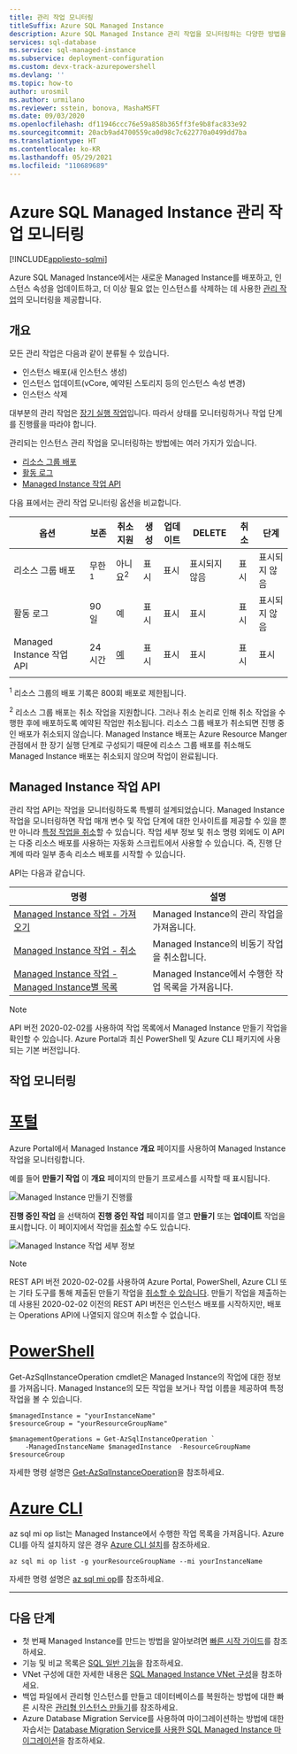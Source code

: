 ```yaml
---
title: 관리 작업 모니터링
titleSuffix: Azure SQL Managed Instance
description: Azure SQL Managed Instance 관리 작업을 모니터링하는 다양한 방법을 알아봅니다.
services: sql-database
ms.service: sql-managed-instance
ms.subservice: deployment-configuration
ms.custom: devx-track-azurepowershell
ms.devlang: ''
ms.topic: how-to
author: urosmil
ms.author: urmilano
ms.reviewer: sstein, bonova, MashaMSFT
ms.date: 09/03/2020
ms.openlocfilehash: df11946ccc76e59a858b365ff3fe9b8fac833e92
ms.sourcegitcommit: 20acb9ad4700559ca0d98c7c622770a0499dd7ba
ms.translationtype: HT
ms.contentlocale: ko-KR
ms.lasthandoff: 05/29/2021
ms.locfileid: "110689689"
---
```

# <a name="monitoring-azure-sql-managed-instance-management-operations"></a>Azure SQL Managed Instance 관리 작업 모니터링
[!INCLUDE[appliesto-sqlmi](../includes/appliesto-sqlmi.md)]

Azure SQL Managed Instance에서는 새로운 Managed Instance를 배포하고, 인스턴스 속성을 업데이트하고, 더 이상 필요 없는 인스턴스를 삭제하는 데 사용한 [관리 작업](management-operations-overview.md)의 모니터링을 제공합니다. 

## <a name="overview"></a>개요

모든 관리 작업은 다음과 같이 분류될 수 있습니다.

- 인스턴스 배포(새 인스턴스 생성)
- 인스턴스 업데이트(vCore, 예약된 스토리지 등의 인스턴스 속성 변경)
- 인스턴스 삭제

대부분의 관리 작업은 [장기 실행 작업](management-operations-overview.md#duration)입니다. 따라서 상태를 모니터링하거나 작업 단계를 진행률을 따라야 합니다. 

관리되는 인스턴스 관리 작업을 모니터링하는 방법에는 여러 가지가 있습니다.

- [리소스 그룹 배포](../../azure-resource-manager/templates/deployment-history.md)
- [활동 로그](../../azure-monitor/essentials/activity-log.md)
- [Managed Instance 작업 API](#managed-instance-operations-api)


다음 표에서는 관리 작업 모니터링 옵션을 비교합니다. 

| 옵션 | 보존 | 취소 지원 | 생성 | 업데이트 | DELETE | 취소 | 단계 |
| --- | --- | --- | --- | --- | --- | --- | --- |
| 리소스 그룹 배포 | 무한<sup>1</sup> | 아니요<sup>2</sup> | 표시 | 표시 | 표시되지 않음 | 표시 | 표시되지 않음 |
| 활동 로그 | 90일 | 예 | 표시 | 표시 | 표시 | 표시 |  표시되지 않음 |
| Managed Instance 작업 API | 24시간 | [예](management-operations-cancel.md) | 표시 | 표시 | 표시 | 표시 | 표시 |
|  |  |  |  |  |  |  | |

<sup>1</sup> 리소스 그룹의 배포 기록은 800회 배포로 제한됩니다.

<sup>2</sup> 리소스 그룹 배포는 취소 작업을 지원합니다. 그러나 취소 논리로 인해 취소 작업을 수행한 후에 배포하도록 예약된 작업만 취소됩니다. 리소스 그룹 배포가 취소되면 진행 중인 배포가 취소되지 않습니다. Managed Instance 배포는 Azure Resource Manger 관점에서 한 장기 실행 단계로 구성되기 때문에 리소스 그룹 배포를 취소해도 Managed Instance 배포는 취소되지 않으며 작업이 완료됩니다. 

## <a name="managed-instance-operations-api"></a>Managed Instance 작업 API

관리 작업 API는 작업을 모니터링하도록 특별히 설계되었습니다. Managed Instance 작업을 모니터링하면 작업 매개 변수 및 작업 단계에 대한 인사이트를 제공할 수 있을 뿐만 아니라 [특정 작업을 취소](management-operations-cancel.md)할 수 있습니다. 작업 세부 정보 및 취소 명령 외에도 이 API는 다중 리소스 배포를 사용하는 자동화 스크립트에서 사용할 수 있습니다. 즉, 진행 단계에 따라 일부 종속 리소스 배포를 시작할 수 있습니다.

API는 다음과 같습니다. 

| 명령 | 설명 |
| --- | --- |
|[Managed Instance 작업 - 가져오기](/rest/api/sql/managedinstanceoperations/get)|Managed Instance의 관리 작업을 가져옵니다.|
|[Managed Instance 작업 - 취소](/rest/api/sql/managedinstanceoperations/cancel)|Managed Instance의 비동기 작업을 취소합니다.|
|[Managed Instance 작업 - Managed Instance별 목록](/rest/api/sql/managedinstanceoperations/listbymanagedinstance)|Managed Instance에서 수행한 작업 목록을 가져옵니다.|

> [!NOTE]
> API 버전 2020-02-02를 사용하여 작업 목록에서 Managed Instance 만들기 작업을 확인할 수 있습니다. Azure Portal과 최신 PowerShell 및 Azure CLI 패키지에 사용되는 기본 버전입니다.

## <a name="monitor-operations"></a>작업 모니터링

# <a name="portal"></a>[포털](#tab/azure-portal)

Azure Portal에서 Managed Instance **개요** 페이지를 사용하여 Managed Instance 작업을 모니터링합니다. 

예를 들어 **만들기 작업** 이 **개요** 페이지의 만들기 프로세스를 시작할 때 표시됩니다. 

![Managed Instance 만들기 진행률](./media/management-operations-monitor/monitoring-create-operation.png)

**진행 중인 작업** 을 선택하여 **진행 중인 작업** 페이지를 열고 **만들기** 또는 **업데이트** 작업을 표시합니다. 이 페이지에서 작업을 [취소](management-operations-cancel.md)할 수도 있습니다.  

![Managed Instance 작업 세부 정보](./media/management-operations-monitor/monitoring-operation-details.png)

> [!NOTE]
> REST API 버전 2020-02-02를 사용하여 Azure Portal, PowerShell, Azure CLI 또는 기타 도구를 통해 제출된 만들기 작업을 [취소할 수 있습니다](management-operations-cancel.md). 만들기 작업을 제출하는 데 사용된 2020-02-02 이전의 REST API 버전은 인스턴스 배포를 시작하지만, 배포는 Operations API에 나열되지 않으며 취소할 수 없습니다.

# <a name="powershell"></a>[PowerShell](#tab/azure-powershell)

Get-AzSqlInstanceOperation cmdlet은 Managed Instance의 작업에 대한 정보를 가져옵니다. Managed Instance의 모든 작업을 보거나 작업 이름을 제공하여 특정 작업을 볼 수 있습니다.

```powershell-interactive
$managedInstance = "yourInstanceName"
$resourceGroup = "yourResourceGroupName"

$managementOperations = Get-AzSqlInstanceOperation `
    -ManagedInstanceName $managedInstance  -ResourceGroupName $resourceGroup
```

자세한 명령 설명은 [Get-AzSqlInstanceOperation](/powershell/module/az.sql/get-azsqlinstanceoperation)을 참조하세요.

# <a name="azure-cli"></a>[Azure CLI](#tab/azure-cli)

az sql mi op list는 Managed Instance에서 수행한 작업 목록을 가져옵니다. Azure CLI를 아직 설치하지 않은 경우 [Azure CLI 설치](/cli/azure/install-azure-cli)를 참조하세요.

```azurecli-interactive
az sql mi op list -g yourResourceGroupName --mi yourInstanceName 
```

자세한 명령 설명은 [az sql mi op](/cli/azure/sql/mi/op)를 참조하세요.

---

## <a name="next-steps"></a>다음 단계

- 첫 번째 Managed Instance를 만드는 방법을 알아보려면 [빠른 시작 가이드](instance-create-quickstart.md)를 참조하세요.
- 기능 및 비교 목록은 [SQL 일반 기능](../database/features-comparison.md)을 참조하세요.
- VNet 구성에 대한 자세한 내용은 [SQL Managed Instance VNet 구성](connectivity-architecture-overview.md)을 참조하세요.
- 백업 파일에서 관리형 인스턴스를 만들고 데이터베이스를 복원하는 방법에 대한 빠른 시작은 [관리형 인스턴스 만들기](instance-create-quickstart.md)를 참조하세요.
- Azure Database Migration Service를 사용하여 마이그레이션하는 방법에 대한 자습서는 [Database Migration Service를 사용한 SQL Managed Instance 마이그레이션](../../dms/tutorial-sql-server-to-managed-instance.md)을 참조하세요.
